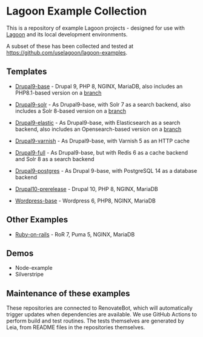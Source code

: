 # Lagoon Example Collection

This is a repository of example Lagoon projects - designed for use with [Lagoon](https://lagoon.sh) and its local development environments.

A subset of these has been collected and tested at https://github.com/uselagoon/lagoon-examples.

## Templates

- [Drupal9-base](https://github.com/lagoon-examples/drupal9-base) - Drupal 9, PHP 8, NGINX, MariaDB, also includes an PHP8.1-based version on a [branch](https://github.com/lagoon-examples/drupal9-base/tree/php81)
- [Drupal9-solr](https://github.com/lagoon-examples/drupal9-solr) - As Drupal9-base, with Solr 7 as a search backend, also includes a Solr 8-based version on a [branch](https://github.com/lagoon-examples/drupal9-solr/tree/solr8)
- [Drupal9-elastic](https://github.com/lagoon-examples/drupal9-elastic) - As Drupal9-base, with Elasticsearch as a search backend, also includes an Opensearch-based version on a [branch](https://github.com/lagoon-examples/drupal9-elastic/tree/opensearch)
- [Drupal9-varnish](https://github.com/lagoon-examples/drupal9-varnish) - As Drupal9-base, with Varnish 5 as an HTTP cache
- [Drupal9-full](https://github.com/lagoon-examples/drupal9-full) - As Drupal9-base, but with Redis 6 as a cache backend and Solr 8 as a search backend
- [Drupal9-postgres](https://github.com/lagoon-examples/drupal9-postgres) - As Drupal 9-base, with PostgreSQL 14 as a database backend
- [Drupal10-prerelease](https://github.com/lagoon-examples/drupal10-prerelease) - Drupal 10, PHP 8, NGINX, MariaDB

- [Wordpress-base](https://github.com/lagoon-examples/wordpress-base) - Wordpress 6, PHP8, NGINX, MariaDB

## Other Examples
- [Ruby-on-rails](https://github.com/lagoon-examples/ruby-on-rails) - RoR 7, Puma 5, NGINX, MariaDB

## Demos

- Node-example
- Silverstripe

## Maintenance of these examples

These repositories are connected to RenovateBot, which will automatically trigger updates when dependencies are available.  We use GitHub Actions to perform build and test routines. The tests themselves are generated by Leia, from README files in the repositories themselves.
